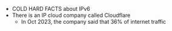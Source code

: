 
- COLD HARD FACTS about IPv6
- There is an IP cloud company called Cloudflare
	- In Oct 2023, the company said that 36% of internet traffic 